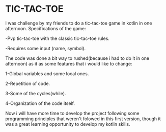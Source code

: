 # TIC-TAC-TOE
I was challenge by my friends to do a tic-tac-toe game in kotlin in one afternoon.
Specifications of the game:

-Pvp tic-tac-toe with the classic tic-tac-toe rules.

-Requires some input (name, symbol).


The code was done a bit way to rushed(because i had to do it in one afternoon) as it as some features that i would like to change:

1-Global variables and some local ones.

2-Repetition of code.

3-Some of the cycles(while).

4-Organization of the code itself.

Now i will have more time to develop the project following some programming principles that weren't folowed in this first version, though it was a great learning opportunity to develop my kotlin skills.
